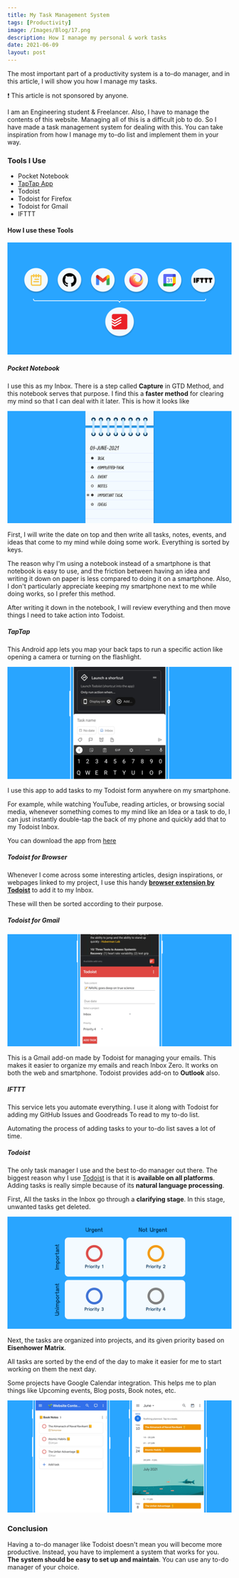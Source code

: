```yaml
---
title: My Task Management System
tags: [Productivity]
image: /Images/Blog/17.png
description: How I manage my personal & work tasks
date: 2021-06-09
layout: post
--- 
```

The most important part of a productivity system is a to-do manager, and in this article, I will show you how I manage my tasks.

❗ This article is not sponsored by anyone.

I am an Engineering student & Freelancer. Also, I have to manage the contents of this website. Managing all of this is a difficult job to do. So I have made a task management system for dealing with this.
You can take inspiration from how I manage my to-do list and implement them in your way.

### Tools I Use 
- Pocket Notebook
- [TapTap App](https://github.com/KieronQuinn/TapTap)
- Todoist
- Todoist for Firefox
- Todoist for Gmail
- IFTTT


#### How I use these Tools

![Todoist Workflow](/Images/Blog/17-1.png)
##### Pocket Notebook

I use this as my Inbox. There is a step called **Capture** in GTD Method, and this notebook serves that purpose. I find this a **faster method** for clearing my mind so that I can deal with it later. 
This is how it looks like

![Pocket Notebook](/Images/Blog/17-2.png)

First, I will write the date on top and then write all tasks, notes, events, and ideas that come to my mind while doing some work. Everything is sorted by keys.

The reason why I'm using a notebook instead of a smartphone is that notebook is easy to use, and the friction between having an idea and writing it down on paper is less compared to doing it on a smartphone. Also, I don't particularly appreciate keeping my smartphone next to me while doing works, so I prefer this method.

After writing it down in the notebook, I will review everything and then move things I need to take action into Todoist.

##### TapTap

This Android app lets you map your back taps to run a specific action like opening a camera or turning on the flashlight.

![TapTap](/Images/Blog/17-3.png)

I use this app to add tasks to my Todoist form anywhere on my smartphone.

For example, while watching YouTube, reading articles, or browsing social media, whenever something comes to my mind like an Idea or a task to do, I can just instantly double-tap the back of my phone and quickly add that to my Todoist Inbox.

You can download the app from [here](https://github.com/KieronQuinn/TapTap)

##### Todoist for Browser

Whenever I come across some interesting articles, design inspirations, or webpages linked to my project, I use this handy **[browser extension by Todoist](https://todoist.com/downloads)** to add it to my Inbox.

These will then be sorted according to their purpose.

##### Todoist for Gmail

![Todoist for Gmail](/Images/Blog/17-4.png)

This is a Gmail add-on made by Todoist for managing your emails. This makes it easier to organize my emails and reach Inbox Zero. It works on both the web and smartphone. Todoist provides add-on to **Outlook** also.

##### IFTTT

This service lets you automate everything. I use it along with Todoist for adding my GitHub Issues and Goodreads To read to my to-do list.

Automating the process of adding tasks to your to-do list saves a lot of time.

##### Todoist

The only task manager I use and the best to-do manager out there. The biggest reason why I use [Todoist](https://todoist.com/r/vyshnav_gangadharan_lomwzf) is that it is **available on all platforms**. Adding tasks is really simple because of its **natural language processing**.

First, All the tasks in the Inbox go through a **clarifying stage**. In this stage, unwanted tasks get deleted.

![Eisenhower Matrix](/Images/Blog/17-6.png)

Next, the tasks are organized into projects, and its given priority based on **Eisenhower Matrix**.

All tasks are sorted by the end of the day to make it easier for me to start working on them the next day.

Some projects have Google Calendar integration. This helps me to plan things like Upcoming events, Blog posts, Book notes, etc.

![Google Calendar integration](/Images/Blog/17-5.png)

### Conclusion
Having a to-do manager like Todoist doesn't mean you will become more productive. Instead, you have to implement a system that works for you. **The system should be easy to set up and maintain**. You can use any to-do manager of your choice.